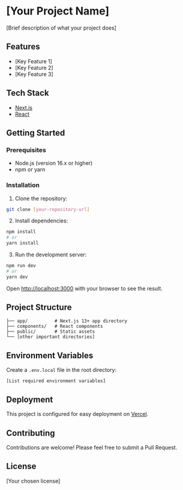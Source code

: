 # [Your Project Name]

[Brief description of what your project does]

## Features

- [Key Feature 1]
- [Key Feature 2]
- [Key Feature 3]

## Tech Stack

- [Next.js](https://nextjs.org/)
- [React](https://reactjs.org/)


## Getting Started

### Prerequisites

- Node.js (version 16.x or higher)
- npm or yarn

### Installation

1. Clone the repository:
```bash
git clone [your-repository-url]
```

2. Install dependencies:
```bash
npm install
# or
yarn install
```

3. Run the development server:
```bash
npm run dev
# or
yarn dev
```

Open [http://localhost:3000](http://localhost:3000) with your browser to see the result.

## Project Structure

```
├── app/          # Next.js 13+ app directory
├── components/   # React components
├── public/       # Static assets
└── [other important directories]
```

## Environment Variables

Create a `.env.local` file in the root directory:

```
[List required environment variables]
```

## Deployment

This project is configured for easy deployment on [Vercel](https://vercel.com/new?utm_medium=default-template&filter=next.js&utm_source=create-next-app&utm_campaign=create-next-app-readme).

## Contributing

Contributions are welcome! Please feel free to submit a Pull Request.

## License

[Your chosen license]
